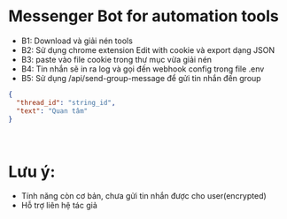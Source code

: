 # Messenger Bot for automation tools

- B1: Download và giải nén tools
- B2: Sử dụng chrome extension Edit with cookie và export dạng JSON
- B3: paste vào file cookie trong thư mục vừa giải nén
- B4: Tin nhắn sẽ in ra log và gọi đến webhook config trong file .env
- B5: Sử dụng /api/send-group-message để gửi tin nhắn đến group

```json
{
  "thread_id": "string_id",
  "text": "Quan tâm"
}
```

<br>

# Lưu ý:

- Tính năng còn cơ bản, chưa gửi tin nhắn được cho user(encrypted)
- Hỗ trợ liên hệ tác giả
